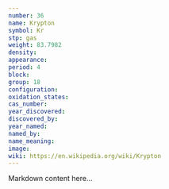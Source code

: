 ```yaml
---
number: 36
name: Krypton
symbol: Kr
stp: gas
weight: 83.7982
density:
appearance:
period: 4
block:
group: 18
configuration:
oxidation_states:
cas_number:
year_discovered:
discovered_by:
year_named:
named_by:
name_meaning:
image:
wiki: https://en.wikipedia.org/wiki/Krypton
---
```


Markdown content here...

